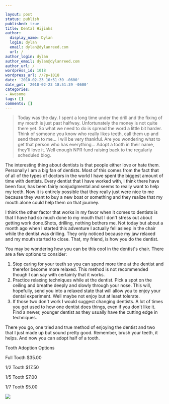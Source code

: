 ```yaml
---

layout: post
status: publish
published: true
title: Dental Hijinks
author:
  display_name: Dylan
  login: dylan
  email: dylan@dylanreed.com
  url: /
author_login: dylan
author_email: dylan@dylanreed.com
author_url: /
wordpress_id: 1018
wordpress_url: //?p=1018
date: '2010-02-23 10:51:39 -0600'
date_gmt: '2010-02-23 18:51:39 -0600'
categories:
- Awesome
tags: []
comments: []
---
```


> Today was the day. I spent a long time under the drill and the fixing of my mouth is just past halfway. Unfortunately the money is not quite there yet. So what we need to do is spread the word a little bit harder. Think of someone you know who really likes teeth, call them up and send them to me... I will be very thankful. Are you wondering what to get that person who has everything... Adopt a tooth in their name, they'll love it. Well enough NPR fund raising back to the regularly scheduled blog.  


The interesting thing about dentists is that people either love or hate them. Personally I am a big fan of dentists. Most of this comes from the fact that of all of the types of doctors in the world I have spent the biggest amount of time with dentists. Every dentist that I have worked with, I think there have been four, has been fairly nonjudgmental and seems to really want to help my teeth. Now it is entirely possible that they really just were nice to me because they want to buy a new boat or something and they realize that my mouth alone could help them on that journey. 

I think the other factor that works in my favor when it comes to dentists is that I have had so much done to my mouth that I don't stress out about getting work done.Shots, drilling, nothing bothers me. Not today but about a month ago when I started this adventure I actually fell asleep in the chair while the dentist was drilling. They only noticed because my jaw relaxed and my mouth started to close. That, my friend, is how you do the dentist. 

You may be wondering how you can be this cool in the dentist's chair. There are a few options to consider:

  1. Stop caring for your teeth so you can spend more time at the dentist and therefor become more relaxed. This method is not recommended though I can say with certainty that it works.
  2. Practice relaxing techniques while at the dentist. Pick a spot on the ceiling and breathe deeply and slowly through your nose. This will, hopefully, send you into a relaxed state that will allow you to enjoy your dental experiment. Well maybe not enjoy but at least tolerate.
  3. If those two don't work I would suggest changing dentists. A lot of times you get used to how one dentist does things, even if you don't like it. Find a newer, younger dentist as they usually have the cutting edge in techniques.
  


There you go, one tried and true method of enjoying the dentist and two that I just made up but sound pretty good. Remember, brush your teeth, it helps. And now you can adopt half of a tooth.

  


Tooth Adoption Options
  


Full Tooth $35.00

1/2 Tooth $17.50

1/5 Tooth $7.00

1/7 Tooth $5.00  

  
  
  
  
![][1]  


   [1]: https://www.paypal.com/en_US/i/scr/pixel.gif

